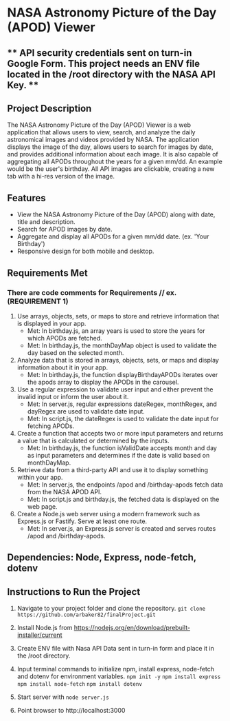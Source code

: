 # **NASA Astronomy Picture of the Day (APOD) Viewer**

## ** API security credentials sent on turn-in Google Form.  This project needs an ENV file located in the /root directory with the NASA API Key. **

## Project Description
The NASA Astronomy Picture of the Day (APOD) Viewer is a web application that allows users to view, search, and analyze the daily astronomical images and videos provided by NASA. The application displays the image of the day, allows users to search for images by date, and provides additional information about each image.  It is also capable of aggregating all APODs throughout the years for a given mm/dd. An example would be the user's birthday. All API images are clickable, creating a new tab with a hi-res version of the image.

## Features
- View the NASA Astronomy Picture of the Day (APOD) along with date, title and description.
- Search for APOD images by date.
- Aggregate and display all APODs for a given mm/dd date. (ex. 'Your Birthday')
- Responsive design for both mobile and desktop.

## Requirements Met 
### There are code comments for Requirements // ex. (REQUIREMENT 1) 
1.	Use arrays, objects, sets, or maps to store and retrieve information that is displayed in your app.
	-	Met: In birthday.js, an array years is used to store the years for which APODs are fetched.
	-	Met: In birthday.js, the monthDayMap object is used to validate the day based on the selected month.
2.	Analyze data that is stored in arrays, objects, sets, or maps and display information about it in your app.
	-	Met: In birthday.js, the function displayBirthdayAPODs iterates over the apods array to display the APODs in the carousel.
3.	Use a regular expression to validate user input and either prevent the invalid input or inform the user about it.
	-	Met: In server.js, regular expressions dateRegex, monthRegex, and dayRegex are used to validate date input.
	-	Met: In script.js, the dateRegex is used to validate the date input for fetching APODs.
4.	Create a function that accepts two or more input parameters and returns a value that is calculated or determined by the inputs.
	-	Met: In birthday.js, the function isValidDate accepts month and day as input parameters and determines if the date is valid based on monthDayMap.
5.	Retrieve data from a third-party API and use it to display something within your app.
	-	Met: In server.js, the endpoints /apod and /birthday-apods fetch data from the NASA APOD API.
	-	Met: In script.js and birthday.js, the fetched data is displayed on the web page.
6.	Create a Node.js web server using a modern framework such as Express.js or Fastify. Serve at least one route.
	-	Met: In server.js, an Express.js server is created and serves routes /apod and /birthday-apods.

## Dependencies: Node, Express, node-fetch, dotenv
	
## Instructions to Run the Project 

1. Navigate to your project folder and clone the repository.
	`git clone https://github.com/arbaker82/finalProject.git`

2. Install Node.js from https://nodejs.org/en/download/prebuilt-installer/current
   
3. Create ENV file with Nasa API Data sent in turn-in form and place it in the /root directory.

4.  Input terminal commands to initialize npm, install express, node-fetch and dotenv for environment variables. 
	`npm init -y`
	`npm install express`
	`npm install node-fetch`
    `npm install dotenv` 

5. Start server with 
	`node server.js`

6. Point browser to http://localhost:3000
